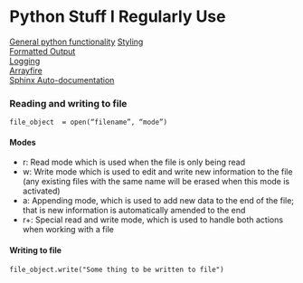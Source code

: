# Python Stuff I Regularly Use

[General python functionality](python/py_general.md)
[Styling](python/py_styling.md)  
[Formatted Output](python/py_formatted_output.md)  
[Logging](python/py_logging.md)  
[Arrayfire](python/py_arrayfire.md)  
[Sphinx Auto-documentation](python/sphinx.md)

### Reading and writing to file

`file_object  = open(“filename”, “mode”)`

#### Modes
- r: Read mode which is used when the file is only being read 
- w: Write mode which is used to edit and write new information to the file (any existing files with the same name will be erased when this mode is activated) 
- a: Appending mode, which is used to add new data to the end of the file; that is new information is automatically amended to the end 
- r+: Special read and write mode, which is used to handle both actions when working with a file 

#### Writing to file

`file_object.write("Some thing to be written to file")`


